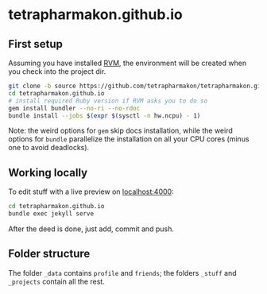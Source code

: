 # tetrapharmakon.github.io

## First setup

Assuming you have installed [RVM](https://rvm.io/), the environment will be created when you check into the project dir.

```sh
git clone -b source https://github.com/tetrapharmakon/tetrapharmakon.github.io.git
cd tetrapharmakon.github.io
# install required Ruby version if RVM asks you to do so
gem install bundler --no-ri --no-rdoc
bundle install --jobs $(expr $(sysctl -n hw.ncpu) - 1)
```

Note: the weird options for `gem` skip docs installation, while the weird options for `bundle` parallelize the installation on all your CPU cores (minus one to avoid deadlocks).

## Working locally

To edit stuff with a live preview on [localhost:4000](http://localhost:4000):

```sh
cd tetrapharmakon.github.io
bundle exec jekyll serve
```

After the deed is done, just add, commit and push. 

## Folder structure

The folder `_data` contains `profile` and `friends`; the folders `_stuff` and `_projects` contain all the rest.
